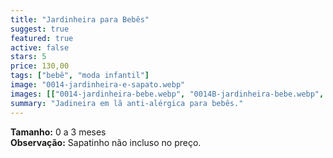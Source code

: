 ```yaml
---
title: "Jardinheira para Bebês"
suggest: true
featured: true
active: false
stars: 5
price: 130,00
tags: ["bebê", "moda infantil"]
image: "0014-jardinheira-e-sapato.webp"
images: [["0014-jardinheira-bebe.webp", "0014B-jardinheira-bebe.webp", "0014-jardinheira-e-sapato.webp" ]]
summary: "Jadineira em lã anti-alérgica para bebês."
---
```


**Tamanho:** 0 a 3 meses  
**Observação:** Sapatinho não incluso no preço.
